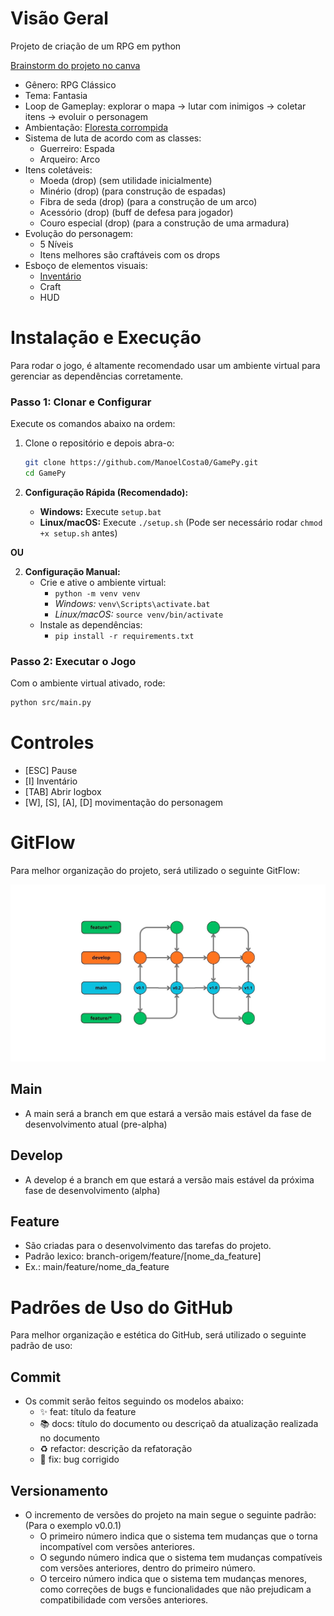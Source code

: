 # Visão Geral
Projeto de criação de um RPG em python

[Brainstorm do projeto no canva](https://www.canva.com/design/DAGzPbYH7wQ/J6XXYxe3BEQWRxS2OEKW9g/edit?utm_content=DAGzPbYH7wQ&utm_campaign=designshare&utm_medium=link2&utm_source=sharebutton)

- Gênero: RPG Clássico
- Tema: Fantasia
- Loop de Gameplay: explorar o mapa -> lutar com inimigos -> coletar itens -> evoluir o personagem
- Ambientação: [Floresta corrompida](./pre-production/images/ambiente_1.png)
- Sistema de luta de acordo com as classes:
	- Guerreiro: Espada
	- Arqueiro: Arco
- Itens coletáveis: 
	- Moeda (drop) (sem utilidade inicialmente)
	- Minério (drop) (para construção de espadas)
	- Fibra de seda (drop) (para a construção de um arco)
	- Acessório (drop) (buff de defesa para jogador)
	- Couro especial (drop) (para a construção de uma armadura)
- Evolução do personagem:
	- 5 Níveis
	- Itens melhores são craftáveis com os drops
- Esboço de elementos visuais:
	- [Inventário](./pre-production/images/Inventario_1.png)
	- Craft
	- HUD

# Instalação e Execução

Para rodar o jogo, é altamente recomendado usar um ambiente virtual para gerenciar as dependências corretamente.

### Passo 1: Clonar e Configurar

Execute os comandos abaixo na ordem:

1.  Clone o repositório e depois abra-o:
    ```bash
    git clone https://github.com/ManoelCosta0/GamePy.git
    cd GamePy
    ```

2.  **Configuração Rápida (Recomendado):**
    * **Windows:** Execute `setup.bat`
    * **Linux/macOS:** Execute `./setup.sh` (Pode ser necessário rodar `chmod +x setup.sh` antes)

**OU**

2.  **Configuração Manual:**
    * Crie e ative o ambiente virtual:
        * `python -m venv venv`
        * *Windows:* `venv\Scripts\activate.bat`
        * *Linux/macOS:* `source venv/bin/activate`
    * Instale as dependências:
        * `pip install -r requirements.txt`

### Passo 2: Executar o Jogo

Com o ambiente virtual ativado, rode:

```bash
python src/main.py
```
# Controles

- [ESC] Pause
- [I] Inventário
- [TAB] Abrir logbox
- [W], [S], [A], [D] movimentação do personagem

# GitFlow

Para melhor organização do projeto, será utilizado o seguinte GitFlow:

![Diagrama do Fluxo de Trabalho GitFlow](./pre-production/docs/GitFlow_v3.jpg)

## Main
- A main será a branch em que estará a versão mais estável da fase de desenvolvimento atual (pre-alpha)

## Develop 
- A develop é a branch em que estará a versão mais estável da próxima fase de desenvolvimento (alpha)

## Feature
- São criadas para o desenvolvimento das tarefas do projeto.
- Padrão lexico: branch-origem/feature/[nome_da_feature]
- Ex.: main/feature/nome_da_feature

# Padrões de Uso do GitHub

Para melhor organização e estética do GitHub, será utilizado o seguinte padrão de uso:

## Commit
- Os commit serão feitos seguindo os modelos abaixo:
	- :sparkles: feat: título da feature
	- :books: docs: título do documento ou descriçaõ da atualização realizada no documento
	- :recycle: refactor: descrição da refatoração
	- :bug: fix: bug corrigido

## Versionamento

- O incremento de versões do projeto na main segue o seguinte padrão: (Para o exemplo v0.0.1)
	- O primeiro número indica que o sistema tem mudanças que o torna incompatível com versões anteriores.
	- O segundo número indica que o sistema tem mudanças compatíveis com versões anteriores, dentro do primeiro número.
	- O terceiro número indica que o sistema tem mudanças menores, como correções de bugs e funcionalidades que não prejudicam a compatibilidade com versões anteriores.
